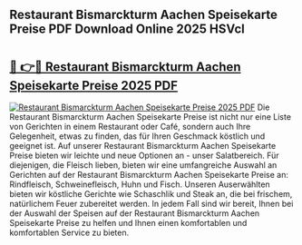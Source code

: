 ## Restaurant Bismarckturm Aachen Speisekarte Preise PDF Download Online 2025 HSVcl

# <h2><a href="http://gc844o.nevu.top/?p=Restaurant+Bismarckturm+Aachen+Speisekarte+Preise">🔗 👉🔴 Restaurant Bismarckturm Aachen Speisekarte Preise 2025 PDF</a></h2>

[![Restaurant Bismarckturm Aachen Speisekarte Preise 2025 PDF](https://i.imgur.com/dBaPXMq.png)](http://gc844o.nevu.top/?p=Restaurant+Bismarckturm+Aachen+Speisekarte+Preise)
Die Restaurant Bismarckturm Aachen Speisekarte Preise ist nicht nur eine Liste von Gerichten in einem Restaurant oder Café, sondern auch Ihre Gelegenheit, etwas zu finden, das für Ihren Geschmack köstlich und geeignet ist. Auf unserer Restaurant Bismarckturm Aachen Speisekarte Preise bieten wir leichte und neue Optionen an - unser Salatbereich. Für diejenigen, die Fleisch lieben, bieten wir eine umfangreiche Auswahl an Gerichten auf der Restaurant Bismarckturm Aachen Speisekarte Preise an: Rindfleisch, Schweinefleisch, Huhn und Fisch. Unseren Auserwählten bieten wir köstliche Gerichte wie Schaschlik und Steak an, die bei frischem, natürlichem Feuer zubereitet werden. In jedem Fall sind wir bereit, Ihnen bei der Auswahl der Speisen auf der Restaurant Bismarckturm Aachen Speisekarte Preise zu helfen und Ihnen einen komfortablen und komfortablen Service zu bieten.
